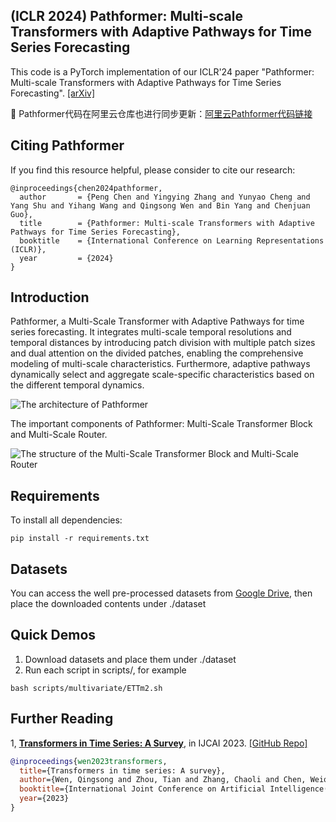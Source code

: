 ## (ICLR 2024) Pathformer: Multi-scale Transformers with Adaptive Pathways for Time Series Forecasting

This code is a PyTorch implementation of our ICLR'24 paper "Pathformer: Multi-scale Transformers with Adaptive Pathways for Time Series Forecasting". [[arXiv]](https://arxiv.org/abs/2402.05956)

🌟 Pathformer代码在阿里云仓库也进行同步更新：[阿里云Pathformer代码链接](https://github.com/alibaba/sreworks-ext/tree/main/aiops/Pathformer_ICLR2024)

## Citing Pathformer
If you find this resource helpful, please consider to cite our research:

```
@inproceedings{chen2024pathformer,
  author       = {Peng Chen and Yingying Zhang and Yunyao Cheng and Yang Shu and Yihang Wang and Qingsong Wen and Bin Yang and Chenjuan Guo},
  title        = {Pathformer: Multi-scale Transformers with Adaptive Pathways for Time Series Forecasting},
  booktitle    = {International Conference on Learning Representations (ICLR)},
  year         = {2024}
}
```




## Introduction
 Pathformer, a Multi-Scale Transformer with Adaptive Pathways for time series forecasting. It integrates multi-scale temporal resolutions and temporal distances by introducing patch division with multiple patch sizes and dual attention on the divided patches, enabling the comprehensive modeling of multi-scale characteristics. Furthermore, adaptive pathways dynamically select and aggregate scale-specific characteristics based on the different temporal dynamics.


![The architecture of Pathformer](./figs/framework.png#pic_center)

The important components of Pathformer: Multi-Scale Transformer Block and Multi-Scale Router.

![The structure of the Multi-Scale Transformer Block and Multi-Scale Router](./figs/multi-scale%20transformer.png)
## Requirements
To install all dependencies:
```
pip install -r requirements.txt
```

## Datasets
You can access the well pre-processed datasets from [Google Drive](https://drive.google.com/file/d/1NF7VEefXCmXuWNbnNe858WvQAkJ_7wuP/view), then place the downloaded contents under ./dataset
## Quick Demos
1. Download datasets and place them under ./dataset
2. Run each script in scripts/, for example
```
bash scripts/multivariate/ETTm2.sh
```


## Further Reading
1, [**Transformers in Time Series: A Survey**](https://arxiv.org/abs/2202.07125), in IJCAI 2023.
[\[GitHub Repo\]](https://github.com/qingsongedu/time-series-transformers-review)

```bibtex
@inproceedings{wen2023transformers,
  title={Transformers in time series: A survey},
  author={Wen, Qingsong and Zhou, Tian and Zhang, Chaoli and Chen, Weiqi and Ma, Ziqing and Yan, Junchi and Sun, Liang},
  booktitle={International Joint Conference on Artificial Intelligence(IJCAI)},
  year={2023}
}
```


